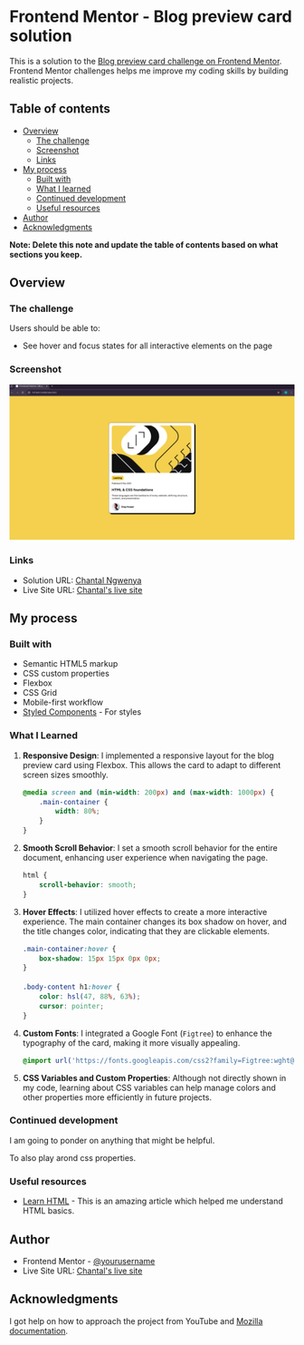 # Frontend Mentor - Blog preview card solution

This is a solution to the [Blog preview card challenge on Frontend Mentor](https://www.frontendmentor.io/challenges/blog-preview-card-ckPaj01IcS). Frontend Mentor challenges helps me improve my coding skills by building realistic projects. 

## Table of contents

- [Overview](#overview)
  - [The challenge](#the-challenge)
  - [Screenshot](#screenshot)
  - [Links](#links)
- [My process](#my-process)
  - [Built with](#built-with)
  - [What I learned](#what-i-learned)
  - [Continued development](#continued-development)
  - [Useful resources](#useful-resources)
- [Author](#author)
- [Acknowledgments](#acknowledgments)

**Note: Delete this note and update the table of contents based on what sections you keep.**

## Overview

### The challenge

Users should be able to:

- See hover and focus states for all interactive elements on the page

### Screenshot

<img src="./Screenshot .png" width="800" />


### Links

- Solution URL: [Chantal Ngwenya](https://github.com/ChantalNgwenya)
- Live Site URL: [Chantal's live site](https://vercel.com/chantalngwenyas-projects/qr-code-card-component)

## My process

### Built with

- Semantic HTML5 markup
- CSS custom properties
- Flexbox
- CSS Grid
- Mobile-first workflow
- [Styled Components](https://styled-components.com/) - For styles


### What I Learned

1. **Responsive Design**: I implemented a responsive layout for the blog preview card using Flexbox. This allows the card to adapt to different screen sizes smoothly.

   ```css
   @media screen and (min-width: 200px) and (max-width: 1000px) {
       .main-container {
           width: 80%;
       }
   }
   ```

2. **Smooth Scroll Behavior**: I set a smooth scroll behavior for the entire document, enhancing user experience when navigating the page.

   ```css
   html {
       scroll-behavior: smooth;
   }
   ```

3. **Hover Effects**: I utilized hover effects to create a more interactive experience. The main container changes its box shadow on hover, and the title changes color, indicating that they are clickable elements.

   ```css
   .main-container:hover {
       box-shadow: 15px 15px 0px 0px;
   }
   
   .body-content h1:hover {
       color: hsl(47, 88%, 63%);
       cursor: pointer;
   }
   ```

4. **Custom Fonts**: I integrated a Google Font (`Figtree`) to enhance the typography of the card, making it more visually appealing.

   ```css
   @import url('https://fonts.googleapis.com/css2?family=Figtree:wght@300..900&display=swap');
   ```

5. **CSS Variables and Custom Properties**: Although not directly shown in my code, learning about CSS variables can help manage colors and other properties more efficiently in future projects.

### Continued development

I am going to ponder on anything that might be helpful.

To also play arond css properties.

### Useful resources

- [Learn HTML](https://developer.mozilla.org/en-US/docs/Learn/HTML/Tables/Basics) - This is an amazing article which helped me understand HTML basics.


## Author

- Frontend Mentor - [@yourusername](https://www.frontendmentor.io/profile/yChantalNgwenya)
- Live Site URL: [Chantal's live site](https://vercel.com/chantalngwenyas-projects/qr-code-card-component)


## Acknowledgments

I got help on how to approach the project from YouTube and [Mozilla documentation](https://developer.mozilla.org).

